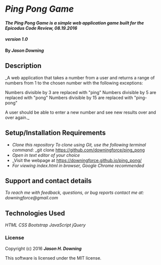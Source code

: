 # _Ping Pong Game_

#### _The Ping Pong Game is a simple web application game built for the Epicodus Code Review, 08.19.2016_
#### _version 1.0_

#### By _**Jason Downing**_

## Description

_A web application that takes a number from a user and returns a range of numbers from 1 to the chosen number with the following exceptions:

Numbers divisible by 3 are replaced with "ping"
Numbers divisible by 5 are replaced with "pong"
Numbers divisible by 15 are replaced with "ping-pong"

A user should be able to enter a new number and see new results over and over again._

## Setup/Installation Requirements

* _Clone this repository_
    _To clone using Git, use the following terminal command:_
    _git clone https://github.com/downingforce/ping_pong
* _Open in text editor of your choice_
* _Visit the webpage at https://downingforce.github.io/ping_pong/
* _For viewing index.html in browser, Google Chrome recommended_


## Support and contact details

_To reach me with feedback, questions, or bug reports contact me at: downingforce@gmail.com_

## Technologies Used

_HTML_
_CSS_
_Bootstrap_
_JavaScript_
_jQuery_

### License

Copyright (c) 2016 **_Jason H. Downing_**

This software is licensed under the MIT license.
